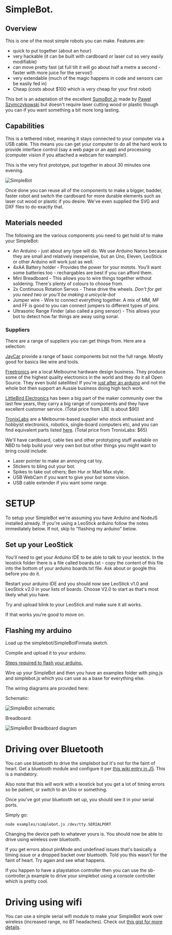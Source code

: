 # SimpleBot.

## Overview

This is one of the most simple robots you can make. Features are:

* quick to put together (about an hour)
* very hackable (it can be built with cardboard or laser cut so very easily modifiable)
* can move pretty fast (at full tilt it will go about half a metre a second - faster with more juice for the servos!)
* very extendable (much of the magic happens in code and sensors can be easily fed in)
* Cheap (costs about $100 which is very cheap for your first robot)

This bot is an adaptation of the excellent [SumoBot Jr](https://github.com/makenai/sumobot-jr/) made by [Paweł Szymczykowski](http://twitter.com/makenai) but doesn't require laser cutting wood or plastic though you can if you want something a bit more long lasting.

## Capabilities

This is a tethered robot, meaning it stays connected to your computer via a USB cable. This means you can get your computer to do all the hard work to provide interface control (say a web page or an app) and processing (computer vision if you attached a webcam for example!).

This is the very first prototype, put together in about 30 minutes one evening.

![SimpleBot](img/simplebot-proto.jpg)


Once done you can reuse all of the components to make a bigger, badder, faster robot and switch the cardboard for more durable elements such as laser cut wood or plastic if you desire. We've even supplied the SVG and DXF files to do exactly that.

## Materials needed

The following are the various components you need to get hold of to make your SimpleBot:

* An Arduino - just about any type will do. We use Arduino Nanos because they are small and relatively inexpensive, but an Uno, Eleven, LeoStick or other Arduino will work just as well.
* 4xAA Battery holder - Provides the power for your motots. You'll want some batteries too - rechargables are best if you can afford them.
* Mini Breadboard - This allows you to wire things together without soldering. There's plenty of colours to choose from.
* 2x Continuous Rotation Servos - These drive the wheels. *Don't for get you need two or you'll be making a unicycle-bot*
* Jumper wire - Wire to connect everything together. A mix of MM, MF and FF is good to you can connect jumpers to different types of pins.
* Ultrasonic Range Finder (also called a ping sensor) - This allows your bot to detect how far things are away using sonar.


### Suppliers

There are a range of suppliers you can get things from. Here are a selection:

[JayCar](http://www.jaycar.com.au) provide a range of basic components but not the full range. Mostly good for basics like wire and tools.

[Freetronics](http://www.freetronics.com) are a local Melbourne hardware design business. They produce some of the highest quality electronics in the world and they do it all Open Source. They even build satellites! If you're [just after an arduino](http://www.freetronics.com/collections/arduino/products/eleven#.UjuVQxIW3S0) and not the whole bot then support an Aussie business doing high tech work.

[LittleBird Electronics](http://littlebirdelectronics.com) has been a big part of the maker community over the last few years, they carry a big range of components and they have excellent customer service. (Total price from LBE is about $90)
 
[TronixLabs](http://tronixlabs.com/) are a Melbourne-based supplier who stock enthusiast and hobbyist electronics, robotics, single-board computers etc, and you can find equivalent parts listed [here](http://tronixlabs.com/nodebots/). (Total price from TronixLabs: $65)

We'll have cardboard, cable ties and other prototyping stuff available on NBD to help build your very own bot but other things you might want to bring could include:

* Laser pointer to make an annoying cat toy.
* Stickers to bling out your bot.
* Spikes to take out others; Ben Hur or Mad Max style.
* USB WebCam if you want to give your bot some vision.
* USB cable extender if you want some range.

# SETUP

To setup your SimpleBot we're assuming you have Arduino and NodeJS installed already. If you're using a LeoStick arduino follow the notes immediately below. If not, skip to "flashing my arduino" below.

## Set up your LeoStick

You'll need to get your Arduino IDE to be able to talk to your leostick. In the leostick folder there is a file called boards.txt - copy the content of this file into the bottom of your arduino boards.txt file. Ask about or google this before you do it.

Restart your arduino IDE and you should now see LeoStick v1.0 and LeoStick v2.0 in your lists of boards. Choose V2.0 to start as that's most likely what you have.

Try and upload blink to your LeoStick and make sure it all works.

If that works you're good to move on.

## Flashing my arduino

Load up the simplebot/SimpleBotFirmata sketch.

Compile and upload it to your arduino.

[Steps required to flash your arduino.](docs/flashing.md)

Wire up your SimpleBot and then you have an examples folder with ping.js and simplebot.js which you can use as a base for everything else.

The wiring diagrams are provided here:

Schematic:

![SimpleBot schematic](examples/wiring/basic_wiring_schematic.png)

Breadboard:

![SimpleBot Breadboard diagram](examples/wiring/basic_wiring_bb.png)

# Driving over Bluetooth

You can use bluetooth to drive the simplebot but it's not for the faint of heart. Get a bluetooth module and configure it per [this wiki entry in J5](https://github.com/rwaldron/johnny-five/wiki/JY-MCU-Bluetooth-Serial-Port-Module-Notes). This is a mandatory.

Also note that this *will* work with a leostick but you get a lot of timing errors so be patient, or switch to an Uno or something.

Once you've got your bluetooth set up, you should see it in your serial ports.

Simply go:

    node examples/simplebot.js /dev/tty.SERIALPORT

Changing the device path to whatever yours is. You should now be able to drive using wireless over bluetooth. 

If you get errors about pinMode and undefined issues that's basically a timing issue or a dropped backet over bluetooth. Told you this wasn't for the faint of heart. Try again and see what happens.

If you happen to have a playstation controller then you can use the sb-controller.js example to drive your simplebot using a console controller which is pretty cool.

# Driving using wifi

You can use a simple serial wifi module to make your SimpleBot work over wireless (increased range, no BT headaches). Check out [this gist for more details](https://gist.github.com/ajfisher/1fdbcbbf96b7f2ba73cd).
